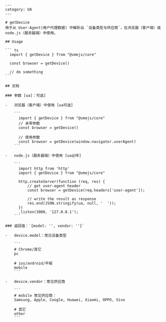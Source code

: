     ---
    category: UA
    ---

    # getDevice
    用于从 User-Agent(用户代理数据) 中解析出 `设备类型与供应商`，在浏览器（客户端）或 node.js（服务器端）中使用。

    ## Usage

    ``` ts
      import { getDevice } from "@vmejs/core"

      const browser = getDevice()

      // do something
    ```

    ## 文档

    ### 参数 [ua]：可选]

    -   浏览器（客户端）中使用 [ua可选]

        ```
          import { getDevice } from "@vmejs/core"
          // 未带参数
          const browser = getDevice()

          // 使用参数
          const browser = getDevice(window.navigator.userAgent)
        ```

    -   node.js（服务器端）中使用 [ua必传]

        ```
          import http from 'http'
          import { getDevice } from "@vmejs/core"

          http.createServer(function (req, res) {
              // get user-agent header
              const browser = getDevice(req.headers['user-agent']);

              // write the result as response
              res.end(JSON.stringify(ua, null, '  '));
          })
          .listen(3000, '127.0.0.1');
        ```

    ### 返回值：`{model: '', vendor: ''}`

    -   device.model：常见设备类型

        ```
        # Chrome/其它
        pc

        # ios/android/平板
        mobile
        ```

    -   device.vendor：常见供应商

        ```
        # mobile 常见供应商：
        Samsung, Apple, Coogle, Huawei, Xiaomi, OPPO, Vivo

        # 其它
        other
        ```